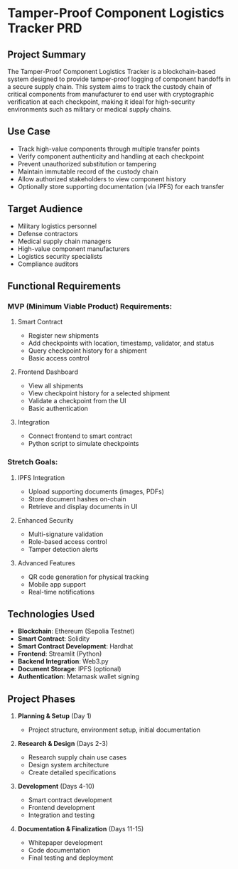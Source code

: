 # Tamper-Proof Component Logistics Tracker PRD

## Project Summary
The Tamper-Proof Component Logistics Tracker is a blockchain-based system designed to provide tamper-proof logging of component handoffs in a secure supply chain. This system aims to track the custody chain of critical components from manufacturer to end user with cryptographic verification at each checkpoint, making it ideal for high-security environments such as military or medical supply chains.

## Use Case
- Track high-value components through multiple transfer points
- Verify component authenticity and handling at each checkpoint
- Prevent unauthorized substitution or tampering
- Maintain immutable record of the custody chain
- Allow authorized stakeholders to view component history
- Optionally store supporting documentation (via IPFS) for each transfer

## Target Audience
- Military logistics personnel
- Defense contractors
- Medical supply chain managers
- High-value component manufacturers
- Logistics security specialists
- Compliance auditors

## Functional Requirements

### MVP (Minimum Viable Product) Requirements:
1. Smart Contract
   - Register new shipments
   - Add checkpoints with location, timestamp, validator, and status
   - Query checkpoint history for a shipment
   - Basic access control

2. Frontend Dashboard
   - View all shipments
   - View checkpoint history for a selected shipment
   - Validate a checkpoint from the UI
   - Basic authentication

3. Integration
   - Connect frontend to smart contract
   - Python script to simulate checkpoints

### Stretch Goals:
1. IPFS Integration
   - Upload supporting documents (images, PDFs)
   - Store document hashes on-chain
   - Retrieve and display documents in UI

2. Enhanced Security
   - Multi-signature validation
   - Role-based access control
   - Tamper detection alerts

3. Advanced Features
   - QR code generation for physical tracking
   - Mobile app support
   - Real-time notifications

## Technologies Used
- **Blockchain**: Ethereum (Sepolia Testnet)
- **Smart Contract**: Solidity
- **Smart Contract Development**: Hardhat
- **Frontend**: Streamlit (Python)
- **Backend Integration**: Web3.py
- **Document Storage**: IPFS (optional)
- **Authentication**: Metamask wallet signing

## Project Phases
1. **Planning & Setup** (Day 1)
   - Project structure, environment setup, initial documentation

2. **Research & Design** (Days 2-3)
   - Research supply chain use cases
   - Design system architecture
   - Create detailed specifications

3. **Development** (Days 4-10)
   - Smart contract development
   - Frontend development
   - Integration and testing

4. **Documentation & Finalization** (Days 11-15)
   - Whitepaper development
   - Code documentation
   - Final testing and deployment 